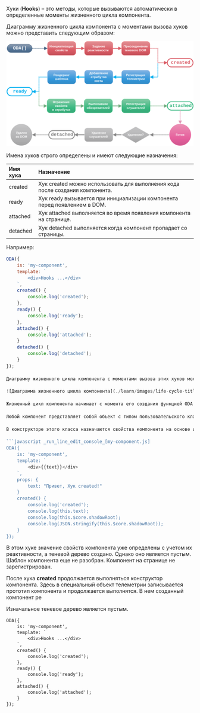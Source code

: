 Хуки (**Hooks**) – это методы, которые вызываются автоматически в определенные моменты жизненного цикла компонента.

Диаграмму жизненного цикла компонента с моментами вызова хуков можно представить следующим образом:

![Диаграмма жизненного цикла компонента](./learn/images/life-cycle-title.svg "Жизненный цикл компонента")

Имена хуков строго определены и имеют следующие назначения:

| Имя хука           | Назначение |
| :----------------  | :--------- |
| created           | Хук created можно использовать для выполнения кода после создания компонента. |
| ready            | Хук ready вызывается при инициализации компонента перед появлением в DOM. |
| attached              | Хук attached выполняется во время появления компонента на странице. |
| detached              | Хук detached выполняется когда компонент пропадает со страницы. |

Например:

```javascript _run_line_edit_console_[my-component.js]
ODA({
    is: 'my-component',
    template: `
        <div>Hooks ...</div>
    `,
    created() {
        console.log('created');
    },
    ready() {
        console.log('ready');
    },
    attached() {
        console.log('attached');
    }
    detached() {
        console.log('detached');
    }
});

Диаграмму жизненного цикла компонента с моментами вызова этих хуков можно представить следующим образом:

![Диаграмма жизненного цикла компонента](./learn/images/life-cycle-title.svg "Жизненный цикл компонента")

Жизненный цикл компонента начинает с момента его создания функцией ODA. Она создает новый компонент на основе его прототипа, указанного в списке ее параметров.

Любой компонент представляет собой объект с типом пользовательского класса **odaComponent**, который является наследником нативного класса языка JS **HTMLElement**. В результате этого он наследует все его [элементы](https://html.spec.whatwg.org/multipage/dom.html#htmlelement "interface HTMLElement").

В конструкторе этого класса назначаются свойства компонента на основе информации о них из раздела **props** его прототипа, осуществляется регистрация их реактивности с помощью метода **makeReactive** и создается теневое дерево методом **attachShadow**, который возвращает указатель на его корень в закрытом режиме. После этого вызывается хук **created**, если он предусмотрен в компоненте.

```javascript _run_line_edit_console_[my-component.js]
ODA({
    is: 'my-component',
    template: `
        <div>{{text}}</div>
    `,
    props: {
        text: "Привет, Хук created!"
    }
    created() {
        console.log('created');
        console.log(this.text);
        console.log(this.$core.shadowRoot);
        console.log(JSON.stringify(this.$core.shadowRoot));
    }
});
```

В этом хуке значение свойств компонента уже определены с учетом их реактивности, а теневой дерево создано. Однако оно является пустым. Шаблон компонента еще не разобран. Компонент на странице не зарегистрирован.

После хука **created** продолжается выполняться конструктор компонента. Здесь в специальный объект телеметрии записывается прототип компонента и продолжается выполнятся. В нем созданный компонент ре

Изначальное теневое дерево является пустым.

```javascript_run_line_edit_console_[my-component.js]
ODA({
    is: 'my-component',
    template: `
        <div>Hooks ...</div>
    `,
    created() {
    	console.log('created');
    },
    ready() {
    	console.log('ready');
    },
    attached() {
    	console.log('attached');
    }
});
```
</p>